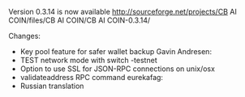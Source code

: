 Version 0.3.14 is now available
http://sourceforge.net/projects/CB AI COIN/files/CB AI COIN/CB AI COIN-0.3.14/

Changes:
* Key pool feature for safer wallet backup
Gavin Andresen:
* TEST network mode with switch -testnet
* Option to use SSL for JSON-RPC connections on unix/osx
* validateaddress RPC command
eurekafag:
* Russian translation
